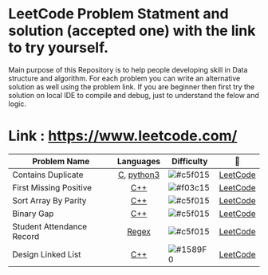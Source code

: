 # LeetCode Problem Statment and solution (accepted one) with the link to try yourself. 
Main purpose of this Repository is to help people developing skill in Data structure and algorithm. For each problem you can write an alternative solution as well using the problem link. If you are beginner then first try the solution on local IDE to compile and debug, just to understand the felow and logic.

# Link : https://www.leetcode.com/

| Problem Name             | Languages           | Difficulty | :link:    | 
| ------------------------ |:-------------------:| ---------- |:-----:    |
| Contains Duplicate  | [C](https://github.com/shyamgupta200385/LeetCode/tree/main/C/Contains_Duplicate.c), [python3](https://github.com/shyamgupta200385/LeetCode/tree/main/python3/Contains_Duplicate.py)|![#c5f015](https://via.placeholder.com/15/c5f015/000000?text=+) | [LeetCode](https://leetcode.com/problems/contains-duplicate) |
| First Missing Positive | [C++](https://github.com/shyamgupta200385/LeetCode/tree/main/C++/First_Missing_Positive.cpp) | ![#f03c15](https://via.placeholder.com/15/f03c15/000000?text=+) | [LeetCode](https://leetcode.com/problems/first-missing-positive) |
| Sort Array By Parity | [C++](https://github.com/shyamgupta200385/LeetCode/tree/main/C++/Sort_Array_By_Parity.cpp) | ![#c5f015](https://via.placeholder.com/15/c5f015/000000?text=+) | [LeetCode](https://leetcode.com/problems/sort-array-by-parity)|
| Binary Gap | [C++](https://github.com/shyamgupta200385/LeetCode/tree/main/C++/Binary_Gap.cpp) | ![#c5f015](https://via.placeholder.com/15/c5f015/000000?text=+) | [LeetCode](https://leetcode.com/problems/binary-gap) |
| Student Attendance Record | [Regex](https://github.com/shyamgupta200385/LeetCode/tree/main/Regex/Student_Attendance_Record.py) |  ![#c5f015](https://via.placeholder.com/15/c5f015/000000?text=+) | [LeetCode](https://leetcode.com/problems/student-attendance-record-i) |
| Design Linked List | [C++](https://github.com/shyamgupta200385/LeetCode/tree/main/C++/Design_Linked_List.cpp) | ![#1589F0](https://via.placeholder.com/15/1589F0/000000?text=+) | [LeetCode](https://leetcode.com/problems/design-linked-list) |
